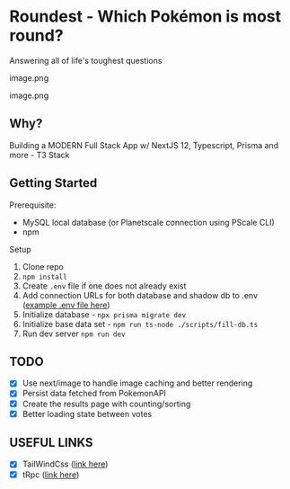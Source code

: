 # Roundest - Which Pokémon is most round?

Answering all of life's toughest questions

image.png

image.png

## Why?

Building a MODERN Full Stack App w/ NextJS 12, Typescript, Prisma and more - T3 Stack

## Getting Started

Prerequisite:

- MySQL local database (or Planetscale connection using PScale CLI)
- npm

Setup

1. Clone repo
1. `npm install`
1. Create `.env` file if one does not already exist
1. Add connection URLs for both database and shadow db to .env ([example .env file here](https://gist.github.com/TheoBr/e450c52a52a9f9c9b49ef07212689685))
1. Initialize database - `npx prisma migrate dev`
1. Initialize base data set - `npm run ts-node ./scripts/fill-db.ts`
1. Run dev server `npm run dev`

## TODO

- [x] Use next/image to handle image caching and better rendering
- [x] Persist data fetched from PokemonAPI
- [x] Create the results page with counting/sorting
- [x] Better loading state between votes

## USEFUL LINKS

- [x] TailWindCss ([link here](https://tailwindcss.com/))
- [x] tRpc ([link here](https://trpc.io/))
